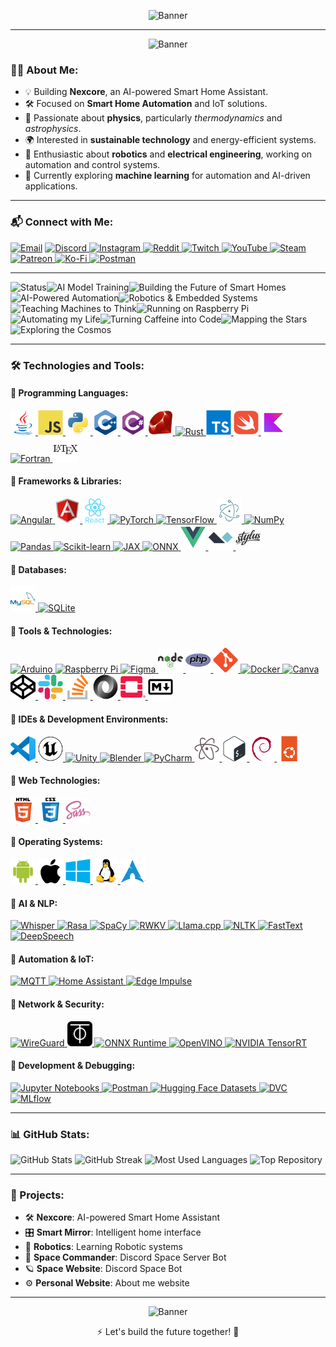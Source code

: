 <p align="center">
  <img src="https://iili.io/3cZRzDg.png" alt="Banner" style="max-width:100%;">
</p>

---

<p align="center">
  <img src="https://iili.io/3cD2hjS.png" alt="Banner" style="max-width:100%;">
</p>

<h3 align="left">👨‍💻 About Me:</h3>
<ul>
  <li>💡 Building <strong>Nexcore</strong>, an AI-powered Smart Home Assistant.</li>
  <li>🛠️ Focused on <strong>Smart Home Automation</strong> and IoT solutions.</li>
  <li>🔬 Passionate about <strong>physics</strong>, particularly <em>thermodynamics</em> and <em>astrophysics</em>.</li>
  <li>🌍 Interested in <strong>sustainable technology</strong> and energy-efficient systems.</li>
  <li>🤖 Enthusiastic about <strong>robotics</strong> and <strong>electrical engineering</strong>, working on automation and control systems.</li>
  <li>📡 Currently exploring <strong>machine learning</strong> for automation and AI-driven applications.</li>
</ul>

---

<h3 align="left">📬 Connect with Me:</h3>
<p align="left">
  <a href="mailto:cerealblam@gmail.com"><img src="https://img.shields.io/badge/Email-D14836?style=for-the-badge&logo=gmail&logoColor=white" alt="Email"/></a>
  <!-- Discord -->
  <a href="https://discord.gg/53b6rygmKd" target="_blank">
    <img src="https://img.shields.io/badge/Discord-5865F2?style=for-the-badge&logo=discord&logoColor=white" alt="Discord"/>
  </a>

  <!-- Instagram -->
  <a href="https://instagram.com/cereal__yt" target="_blank">
    <img src="https://img.shields.io/badge/Instagram-E4405F?style=for-the-badge&logo=instagram&logoColor=white" alt="Instagram"/>
  </a>

  <!-- Reddit -->
  <a href="https://www.reddit.com/user/Intelligent-Yak-8177" target="_blank">
    <img src="https://img.shields.io/badge/Reddit-FF4500?style=for-the-badge&logo=reddit&logoColor=white" alt="Reddit"/>
  </a>

  <!-- Twitch -->
  <a href="https://twitch.tv/Cereal__yt" target="_blank">
    <img src="https://img.shields.io/badge/Twitch-9146FF?style=for-the-badge&logo=twitch&logoColor=white" alt="Twitch"/>
  </a>

  <!-- YouTube -->
  <a href="https://www.youtube.com/@cerealyt3405" target="_blank">
    <img src="https://img.shields.io/badge/YouTube-FF0000?style=for-the-badge&logo=youtube&logoColor=white" alt="YouTube"/>
  </a>

  <!-- Steam -->
  <a href="https://steamcommunity.com/profiles/76561199380441887" target="_blank">
    <img src="https://img.shields.io/badge/Steam-171A21?style=for-the-badge&logo=steam&logoColor=white" alt="Steam"/>
  </a>

  <!-- Patreon -->
  <a href="https://www.patreon.com/CerealYT" target="_blank">
    <img src="https://img.shields.io/badge/Patreon-F96854?style=for-the-badge&logo=patreon&logoColor=white" alt="Patreon"/>
  </a>

  <!-- Ko-Fi -->
  <a href="https://ko-fi.com/cerealblam" target="_blank">
    <img src="https://img.shields.io/badge/Ko--Fi-FF5E5B?style=for-the-badge&logo=kofi&logoColor=white" alt="Ko-Fi"/>
  </a>

  <!-- Postman -->
  <a href="https://www.postman.com/cerealyt" target="_blank">
    <img src="https://img.shields.io/badge/Postman-FF6C37?style=for-the-badge&logo=postman&logoColor=white" alt="Postman"/>
  </a>
</p>

---

![Status](https://img.shields.io/badge/Status-Building_Nexcore-brightgreen?style=for-the-badge)![AI Model Training](https://img.shields.io/badge/AI_Model-Training-blue?style=for-the-badge&logo=openai)![Building the Future of Smart Homes](https://img.shields.io/badge/Building-Smart_Home_AI-green?style=for-the-badge&logo=iot)![AI-Powered Automation](https://img.shields.io/badge/AI_Powered-Automation-blue?style=for-the-badge&logo=robotframework)![Robotics & Embedded Systems](https://img.shields.io/badge/Robotics-Embedded_Systems-lightgrey?style=for-the-badge&logo=raspberrypi)![Teaching Machines to Think](https://img.shields.io/badge/Teaching_Machines-To_Think-darkblue?style=for-the-badge&logo=pytorch)![Running on Raspberry Pi](https://img.shields.io/badge/Running_on-Raspberry_Pi-darkred?style=for-the-badge&logo=raspberrypi)![Automating my Life](https://img.shields.io/badge/Automating-My_Life-blue?style=for-the-badge&logo=home-assistant)![Turning Caffeine into Code](https://img.shields.io/badge/Turning_Caffeine-Into_Code-brown?style=for-the-badge&logo=coffeescript)![Mapping the Stars](https://img.shields.io/badge/Mapping-the_Stars-ffcc00?style=for-the-badge&logo=spacex)![Exploring the Cosmos](https://img.shields.io/badge/Exploring-the_Cosmos-blueviolet?style=for-the-badge&logo=nasa)

---

<h3 align="left">🛠️ Technologies and Tools:</h3>

<h4>🔹 Programming Languages:</h4>
<p>
  <a href="https://www.java.com" target="_blank" rel="noreferrer"> 
    <img src="https://raw.githubusercontent.com/devicons/devicon/master/icons/java/java-original.svg" alt="Java" width="40" height="40"/>
  </a>
  <a href="https://developer.mozilla.org/en-US/docs/Web/JavaScript" target="_blank" rel="noreferrer"> 
    <img src="https://raw.githubusercontent.com/devicons/devicon/master/icons/javascript/javascript-original.svg" alt="JavaScript" width="40" height="40"/>
  </a>
  <a href="https://www.python.org" target="_blank" rel="noreferrer"> 
    <img src="https://raw.githubusercontent.com/devicons/devicon/master/icons/python/python-original.svg" alt="Python" width="40" height="40"/>
  </a>
  <a href="https://www.w3schools.com/cpp/" target="_blank" rel="noreferrer"> 
    <img src="https://raw.githubusercontent.com/devicons/devicon/master/icons/cplusplus/cplusplus-original.svg" alt="C++" width="40" height="40"/>
  </a>
  <a href="https://www.w3schools.com/cs/" target="_blank" rel="noreferrer"> 
    <img src="https://raw.githubusercontent.com/devicons/devicon/master/icons/csharp/csharp-original.svg" alt="C#" width="40" height="40"/>
  </a>
  <a href="https://www.ruby-lang.org/en/" target="_blank" rel="noreferrer"> 
    <img src="https://raw.githubusercontent.com/devicons/devicon/master/icons/ruby/ruby-original.svg" alt="Ruby" width="40" height="40"/>
  </a>
  <a href="https://www.rust-lang.org/" target="_blank" rel="noreferrer"> 
    <img src="https://upload.wikimedia.org/wikipedia/commons/d/d5/Rust_programming_language_black_logo.svg" alt="Rust" width="40" height="40"/>
</a>
  <a href="https://www.typescriptlang.org/" target="_blank" rel="noreferrer"> 
    <img src="https://raw.githubusercontent.com/devicons/devicon/master/icons/typescript/typescript-original.svg" alt="TypeScript" width="40" height="40"/>
  </a>
  <a href="https://developer.apple.com/swift/" target="_blank" rel="noreferrer"> 
    <img src="https://raw.githubusercontent.com/devicons/devicon/master/icons/swift/swift-original.svg" alt="Swift" width="40" height="40"/>
  </a>
   <a href="https://kotlinlang.org/" target="_blank" rel="noreferrer">
    <img src="https://raw.githubusercontent.com/devicons/devicon/master/icons/kotlin/kotlin-original.svg" alt="Kotlin" width="40" height="40"/>
  </a>
  <a href="https://fortran-lang.org/" target="_blank" rel="noreferrer">
    <img src="https://upload.wikimedia.org/wikipedia/commons/b/b8/Fortran_logo.svg" alt="Fortran" width="40" height="40"/>
  </a>
  <a href="https://www.latex-project.org/" target="_blank" rel="noreferrer">
    <img src="https://raw.githubusercontent.com/devicons/devicon/master/icons/latex/latex-original.svg" alt="LaTeX" width="40" height="40"/>
  </a>
</p>

<h4>🔹 Frameworks & Libraries:</h4>
<p>
  <a href="https://angular.io" target="_blank" rel="noreferrer"> 
    <img src="https://angular.io/assets/images/logos/angular/angular.svg" alt="Angular" width="40" height="40"/>
  </a>
  <a href="https://angularjs.org/" target="_blank" rel="noreferrer">
    <img src="https://raw.githubusercontent.com/devicons/devicon/master/icons/angularjs/angularjs-original.svg" alt="AngularJS" width="40" height="40"/>
  </a>
  <a href="https://reactjs.org/" target="_blank" rel="noreferrer"> 
    <img src="https://raw.githubusercontent.com/devicons/devicon/master/icons/react/react-original-wordmark.svg" alt="React" width="40" height="40"/>
  </a>
  <a href="https://pytorch.org/" target="_blank" rel="noreferrer"> 
    <img src="https://www.vectorlogo.zone/logos/pytorch/pytorch-icon.svg" alt="PyTorch" width="40" height="40"/>
  </a>
  <a href="https://www.tensorflow.org" target="_blank" rel="noreferrer"> 
    <img src="https://www.vectorlogo.zone/logos/tensorflow/tensorflow-icon.svg" alt="TensorFlow" width="40" height="40"/>
  </a>
  <a href="https://www.electronjs.org/" target="_blank">
    <img src="https://raw.githubusercontent.com/devicons/devicon/master/icons/electron/electron-original.svg" alt="Electron" width="40" height="40"/>
  </a>
  <a href="https://numpy.org/" target="_blank">
    <img src="https://upload.wikimedia.org/wikipedia/commons/3/31/NumPy_logo_2020.svg" alt="NumPy" width="40" height="40"/>
  </a>
  <a href="https://pandas.pydata.org/" target="_blank">
    <img src="https://upload.wikimedia.org/wikipedia/commons/e/ed/Pandas_logo.svg" alt="Pandas" width="40" height="40"/>
  </a>
  <a href="https://scikit-learn.org/" target="_blank">
    <img src="https://upload.wikimedia.org/wikipedia/commons/0/05/Scikit_learn_logo_small.svg" alt="Scikit-learn" width="40" height="40"/>
  </a>
  <a href="https://jax.readthedocs.io/en/latest/" target="_blank" rel="noreferrer">
    <img src="https://upload.wikimedia.org/wikipedia/commons/thumb/8/86/Google_JAX_logo.svg/1200px-Google_JAX_logo.svg.png" alt="JAX" width="40" height="40"/>
  </a>
<a href="https://onnx.ai/" target="_blank" rel="noreferrer">
    <img src="https://raw.githubusercontent.com/simple-icons/simple-icons/develop/icons/onnx.svg" alt="ONNX" width="40" height="40"/>
</a>
  <a href="https://vuejs.org/" target="_blank" rel="noreferrer">
    <img src="https://raw.githubusercontent.com/devicons/devicon/master/icons/vuejs/vuejs-original.svg" alt="Vue.js" width="40" height="40"/>
  </a>
  <a href="https://alpinejs.dev/" target="_blank" rel="noreferrer">
    <img src="https://raw.githubusercontent.com/devicons/devicon/master/icons/alpinejs/alpinejs-original.svg" alt="Alpine.js" width="40" height="40"/>
  </a>
<a href="https://stylus-lang.com/" target="_blank" rel="noreferrer">
    <img src="https://raw.githubusercontent.com/devicons/devicon/master/icons/stylus/stylus-original.svg" alt="Stylus" width="40" height="40"/>
  </a>
</p>

<h4>🔹 Databases:</h4>
<p>
  <a href="https://www.mysql.com/" target="_blank" rel="noreferrer"> 
    <img src="https://raw.githubusercontent.com/devicons/devicon/master/icons/mysql/mysql-original-wordmark.svg" alt="MySQL" width="40" height="40"/>
  </a>
  <a href="https://www.sqlite.org/" target="_blank" rel="noreferrer"> 
    <img src="https://www.vectorlogo.zone/logos/sqlite/sqlite-icon.svg" alt="SQLite" width="40" height="40"/>
  </a>
</p>

<h4>🔹 Tools & Technologies:</h4>
<p>
  <a href="https://www.arduino.cc/" target="_blank" rel="noreferrer"> 
    <img src="https://cdn.worldvectorlogo.com/logos/arduino-1.svg" alt="Arduino" width="40" height="40"/>
  </a>
  <a href="https://www.raspberrypi.org/" target="_blank" rel="noreferrer"> 
    <img src="https://upload.wikimedia.org/wikipedia/en/thumb/c/cb/Raspberry_Pi_Logo.svg/1024px-Raspberry_Pi_Logo.svg.png" alt="Raspberry Pi" width="40" height="40"/>
  </a>
  <a href="https://www.figma.com/" target="_blank" rel="noreferrer"> 
    <img src="https://www.vectorlogo.zone/logos/figma/figma-icon.svg" alt="Figma" width="40" height="40"/>
  </a>
  <a href="https://nodejs.org" target="_blank" rel="noreferrer"> 
    <img src="https://raw.githubusercontent.com/devicons/devicon/master/icons/nodejs/nodejs-original-wordmark.svg" alt="Node.js" width="40" height="40"/>
  </a>
  <a href="https://www.php.net" target="_blank" rel="noreferrer"> 
    <img src="https://raw.githubusercontent.com/devicons/devicon/master/icons/php/php-original.svg" alt="PHP" width="40" height="40"/>
  </a>
  <a href="https://git-scm.com/" target="_blank" rel="noreferrer"> 
    <img src="https://raw.githubusercontent.com/devicons/devicon/master/icons/git/git-original.svg" alt="Git" width="40" height="40"/>
  </a>
  <a href="https://www.docker.com/" target="_blank">
    <img src="https://upload.wikimedia.org/wikipedia/commons/4/4e/Docker_%28container_engine%29_logo.svg" alt="Docker" width="40" height="40"/>
  </a>
   <a href="https://www.canva.com/" target="_blank" rel="noreferrer">
    <img src="https://cdn.jsdelivr.net/gh/devicons/devicon@latest/icons/canva/canva-original.svg" alt="Canva" width="40" height="40"/>
  </a>
  <a href="https://codepen.io/" target="_blank" rel="noreferrer">
    <img src="https://raw.githubusercontent.com/devicons/devicon/master/icons/codepen/codepen-original.svg" alt="CodePen" width="40" height="40"/>
  </a>
  <a href="https://slack.com/" target="_blank" rel="noreferrer">
    <img src="https://raw.githubusercontent.com/devicons/devicon/master/icons/slack/slack-original.svg" alt="Slack" width="40" height="40"/>
  </a>
  <a href="https://stackoverflow.com/" target="_blank" rel="noreferrer">
    <img src="https://raw.githubusercontent.com/devicons/devicon/master/icons/stackoverflow/stackoverflow-original.svg" alt="Stack Overflow" width="40" height="40"/>
  </a>
  <a href="https://json.org/" target="_blank" rel="noreferrer">
    <img src="https://raw.githubusercontent.com/devicons/devicon/master/icons/json/json-original.svg" alt="JSON" width="40" height="40"/>
  </a>
  <a href="https://www.openstack.org/" target="_blank" rel="noreferrer">
    <img src="https://raw.githubusercontent.com/devicons/devicon/master/icons/openstack/openstack-original.svg" alt="OpenStack" width="40" height="40"/>
  </a>
  <a href="https://www.markdownguide.org/" target="_blank" rel="noreferrer">
    <img src="https://raw.githubusercontent.com/devicons/devicon/master/icons/markdown/markdown-original.svg" alt="Markdown" width="40" height="40"/>
  </a>
</p>

<h4>🔹 IDEs & Development Environments:</h4>
<p>
  <a href="https://code.visualstudio.com/" target="_blank" rel="noreferrer"> 
    <img src="https://raw.githubusercontent.com/devicons/devicon/master/icons/vscode/vscode-original.svg" alt="VS Code" width="40" height="40"/>
  </a>
  <a href="https://www.unrealengine.com/" target="_blank" rel="noreferrer"> 
    <img src="https://raw.githubusercontent.com/devicons/devicon/master/icons/unrealengine/unrealengine-original.svg" alt="Unreal Engine" width="40" height="40"/>
  </a>
  <a href="https://unity.com/" target="_blank" rel="noreferrer"> 
    <img src="https://www.vectorlogo.zone/logos/unity3d/unity3d-icon.svg" alt="Unity" width="40" height="40"/>
  </a>
  <a href="https://www.blender.org/" target="_blank" rel="noreferrer"> 
    <img src="https://download.blender.org/branding/community/blender_community_badge_white.svg" alt="Blender" width="40" height="40"/>
  </a>
  <a href="https://www.jetbrains.com/pycharm/" target="_blank" rel="noreferrer"> 
    <img src="https://resources.jetbrains.com/storage/products/pycharm/img/meta/pycharm_logo_300x300.png" alt="PyCharm" width="40" height="40"/>
  </a>
   <a href="https://atom.io/" target="_blank" rel="noreferrer">
    <img src="https://raw.githubusercontent.com/devicons/devicon/master/icons/atom/atom-original.svg" alt="Atom" width="40" height="40"/>
  </a>
  <a href="https://www.gnu.org/software/bash/" target="_blank" rel="noreferrer">
    <img src="https://raw.githubusercontent.com/devicons/devicon/master/icons/bash/bash-original.svg" alt="Bash" width="40" height="40"/>
  </a>
  <a href="https://www.debian.org/" target="_blank" rel="noreferrer">
    <img src="https://raw.githubusercontent.com/devicons/devicon/master/icons/debian/debian-original.svg" alt="Debian" width="40" height="40"/>
  </a>
  <a href="https://ubuntu.com/" target="_blank" rel="noreferrer">
    <img src="https://raw.githubusercontent.com/devicons/devicon/master/icons/ubuntu/ubuntu-plain.svg" alt="Ubuntu" width="40" height="40"/>
  </a>
</p>

<h4>🔹 Web Technologies:</h4>
<p>
  <a href="https://developer.mozilla.org/en-US/docs/Web/HTML" target="_blank" rel="noreferrer"> 
    <img src="https://raw.githubusercontent.com/devicons/devicon/master/icons/html5/html5-original-wordmark.svg" alt="HTML" width="40" height="40"/>
  </a>
  <a href="https://developer.mozilla.org/en-US/docs/Web/CSS" target="_blank" rel="noreferrer"> 
    <img src="https://raw.githubusercontent.com/devicons/devicon/master/icons/css3/css3-original-wordmark.svg" alt="CSS" width="40" height="40"/>
  </a>
  <a href="https://sass-lang.com/" target="_blank" rel="noreferrer">
    <img src="https://raw.githubusercontent.com/devicons/devicon/master/icons/sass/sass-original.svg" alt="Sass" width="40" height="40"/>
  </a>
</p>
<h4>🔹 Operating Systems:</h4>
<p>
  <a href="https://www.android.com/" target="_blank" rel="noreferrer">
    <img src="https://raw.githubusercontent.com/devicons/devicon/master/icons/android/android-original.svg" alt="Android" width="40" height="40"/>
  </a>
  <a href="https://www.apple.com/ios/" target="_blank" rel="noreferrer">
    <img src="https://raw.githubusercontent.com/devicons/devicon/master/icons/apple/apple-original.svg" alt="iOS" width="40" height="40"/>
  </a>
  <a href="https://www.microsoft.com/windows/" target="_blank" rel="noreferrer">
    <img src="https://raw.githubusercontent.com/devicons/devicon/master/icons/windows8/windows8-original.svg" alt="Windows" width="40" height="40"/>
  </a>
  <a href="https://www.linux.org/" target="_blank" rel="noreferrer">
    <img src="https://raw.githubusercontent.com/devicons/devicon/master/icons/linux/linux-original.svg" alt="Linux" width="40" height="40"/>
  </a>
  <a href="https://archlinux.org/" target="_blank" rel="noreferrer">
    <img src="https://raw.githubusercontent.com/devicons/devicon/master/icons/archlinux/archlinux-original.svg" alt="Arch Linux" width="40" height="40"/>
  </a>
</p>
<h4>🔸 AI & NLP:</h4>
<p>
<a href="https://openai.com/research/whisper" target="_blank" rel="noreferrer"> 
    <img src="https://raw.githubusercontent.com/simple-icons/simple-icons/develop/icons/openai.svg" alt="Whisper" width="40" height="40"/>
</a>
<a href="https://rasa.com/" target="_blank" rel="noreferrer"> 
    <img src="https://raw.githubusercontent.com/simple-icons/simple-icons/develop/icons/rasa.svg" alt="Rasa" width="40" height="40"/>
</a>
  <a href="https://spacy.io/" target="_blank" rel="noreferrer"> 
    <img src="https://upload.wikimedia.org/wikipedia/commons/8/88/SpaCy_logo.svg" alt="SpaCy" width="40" height="40"/>
  </a>
  <a href="https://github.com/BlinkDL/RWKV-LM" target="_blank" rel="noreferrer">
    <img src="https://avatars.githubusercontent.com/u/87856168?s=200&v=4" alt="RWKV" width="40" height="40"/>
</a>
<a href="https://github.com/ggerganov/llama.cpp" target="_blank" rel="noreferrer">
    <img src="https://avatars.githubusercontent.com/u/123935472?s=200&v=4" alt="Llama.cpp" width="40" height="40"/>
</a>
 <a href="https://www.nltk.org/" target="_blank" rel="noreferrer">
    <img src="https://miro.medium.com/v2/resize:fit:592/1*YM2HXc7f4v02pZBEO8h-qw.png" alt="NLTK" width="40" height="40"/>
  </a>
  <a href="https://fasttext.cc/" target="_blank" rel="noreferrer">
    <img src="https://miro.medium.com/v2/resize:fit:1400/1*7JXLAF5L0_68kUQtFdaUQA.png" alt="FastText" width="40" height="40"/>
  </a>
  <a href="https://deepspeech.readthedocs.io/" target="_blank" rel="noreferrer">
    <img src="https://www.nuget.org/profiles/DeepSpeech/avatar?imageSize=512" alt="DeepSpeech" width="40" height="40"/>
  </a>
</p>

<h4>🔸 Automation & IoT:</h4>
<p>
 <a href="https://mqtt.org/" target="_blank" rel="noreferrer"> 
    <img src="https://raw.githubusercontent.com/simple-icons/simple-icons/develop/icons/mqtt.svg" alt="MQTT" width="40" height="40"/>
</a>
<a href="https://www.home-assistant.io/" target="_blank" rel="noreferrer"> 
    <img src="https://raw.githubusercontent.com/simple-icons/simple-icons/develop/icons/homeassistant.svg" alt="Home Assistant" width="40" height="40"/>
</a>
 <a href="https://www.edgeimpulse.com/" target="_blank" rel="noreferrer">
    <img src="https://raw.githubusercontent.com/simple-icons/simple-icons/develop/icons/edgeimpulse.svg" alt="Edge Impulse" width="40" height="40"/>
</a>
</p>

<h4>🔸 Network & Security:</h4>
<p>
  <a href="https://www.wireguard.com/" target="_blank" rel="noreferrer"> 
    <img src="https://www.vectorlogo.zone/logos/wireguard/wireguard-icon.svg" alt="WireGuard" width="40" height="40"/>
  </a>
 <a href="https://www.zerotier.com/" target="_blank" rel="noreferrer"> 
    <img src="https://raw.githubusercontent.com/simple-icons/simple-icons/develop/icons/zerotier.svg" alt="Zerotier" width="40" height="40"/>
</a>
 <a href="https://onnxruntime.ai/" target="_blank" rel="noreferrer">
    <img src="https://raw.githubusercontent.com/simple-icons/simple-icons/develop/icons/onnx.svg" alt="ONNX Runtime" width="40" height="40"/>
</a>
<a href="https://www.intel.com/content/www/us/en/developer/tools/openvino-toolkit/overview.html" target="_blank" rel="noreferrer">
    <img src="https://images.ctfassets.net/5z56gn2a2s8n/7bfIDaOzyzURnA5pQmsBm5/b4f2559eef8d0201fb3254e9a643a9d5/logo-openvino-1x1-1.png?fm=webp" alt="OpenVINO" width="40" height="40"/>
  </a>
 <a href="https://developer.nvidia.com/tensorrt" target="_blank">
    <img src="https://upload.wikimedia.org/wikipedia/commons/2/21/Nvidia_logo.svg" alt="NVIDIA TensorRT" width="40" height="40"/>
 </a>
</p>

<h4>🔸 Development & Debugging:</h4>
<p>
  <a href="https://jupyter.org/" target="_blank" rel="noreferrer"> 
    <img src="https://upload.wikimedia.org/wikipedia/commons/3/38/Jupyter_logo.svg" alt="Jupyter Notebooks" width="40" height="40"/>
</a>
<a href="https://www.postman.com/" target="_blank" rel="noreferrer"> 
    <img src="https://www.vectorlogo.zone/logos/getpostman/getpostman-icon.svg" alt="Postman" width="40" height="40"/>
</a>
 <a href="https://huggingface.co/docs/datasets/index" target="_blank" rel="noreferrer">
    <img src="https://huggingface.co/front/assets/huggingface_logo-noborder.svg" alt="Hugging Face Datasets" width="40" height="40"/>
</a>
<a href="https://dvc.org/" target="_blank" rel="noreferrer">
    <img src="https://raw.githubusercontent.com/simple-icons/simple-icons/develop/icons/dvc.svg" alt="DVC" width="40" height="40"/>
</a>
<a href="https://mlflow.org/" target="_blank" rel="noreferrer">
    <img src="https://raw.githubusercontent.com/simple-icons/simple-icons/develop/icons/mlflow.svg" alt="MLflow" width="40" height="40"/>
</a>
</p>


---

<h3 align="left">📊 GitHub Stats:</h3>
<p align="left">
  <img src="https://github-readme-stats.vercel.app/api?username=CerealYT&show_icons=true&theme=dark" alt="GitHub Stats"/>
  <img src="https://github-readme-streak-stats.herokuapp.com/?user=CerealYT&theme=dark" alt="GitHub Streak"/>
  <img src="https://github-readme-stats.vercel.app/api/top-langs/?username=CerealYT&layout=compact&langs_count=8&theme=dark" alt="Most Used Languages"/>
  <img src="https://github-readme-stats.vercel.app/api/pin/?username=CerealYT&repo=REPOSITORY_NAME&theme=dark" alt="Top Repository"/>
</p>

---

<h3 align="left">🚀 Projects:</h3>
<ul>
  <li>🛠️ <strong>Nexcore</strong>: AI-powered Smart Home Assistant</li>
  <li>🎛️ <strong>Smart Mirror</strong>: Intelligent home interface</li>
  <li>🧸 <strong>Robotics</strong>: Learning Robotic systems</li>
  <li>🤖 <strong>Space Commander</strong>: Discord Space Server Bot</li>
  <li>🪐 <strong>Space Website</strong>: Discord Space Bot</li>
  <li>⚙️ <strong>Personal Website</strong>: About me website</li>
</ul>

---
<p align="center">
  <img src="https://iili.io/3ctuI9t.jpg" alt="Banner" style="max-width:100%;">
</p>
<p align="center">⚡ Let's build the future together! 🚀</p>